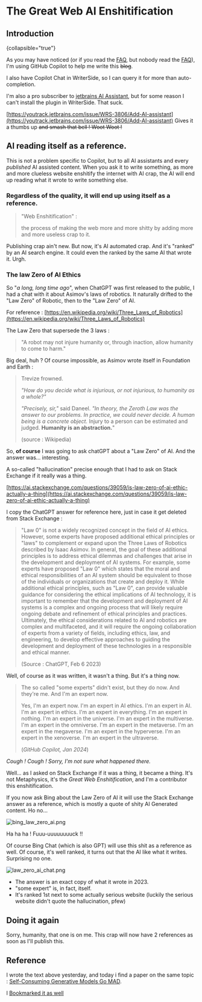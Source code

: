 # The Great Web AI Enshitification

## Introduction
{collapsible="true"}

As you may have noticed (or if you read the [FAQ](FAQ.md), but nobody read the [FAQ](FAQ.md)),
I'm using GitHub Copilot to help me write this ~~blog~~.

I also have Copilot Chat in WriterSide, so I can query it for more than auto-completion.

I'm also a pro subscriber to [jetbrains AI Assistant](https://www.jetbrains.com/ai/),
but for some reason I can't install the plugin in WriterSide.
That suck.

[https://youtrack.jetbrains.com/issue/WRS-3806/Add-AI-assistant](https://youtrack.jetbrains.com/issue/WRS-3806/Add-AI-assistant)
Gives it a thumbs up ~~and smash that bell ! Woot Woot !~~

## AI reading itself as a reference.

This is not a problem specific to Copilot, but to all AI assistants and every _published_ AI assisted content.
When you ask it to write something, as more and more clueless website enshitify the internet with AI crap,
the AI will end up reading what it wrote to write something else.

### Regardless of the quality, it will end up using itself as a reference.

> "Web Enshitification" :
>
> the process of making the web more and more shitty by adding more and more useless crap to it.

Publishing crap ain't new. But now, it's AI automated crap. And it's "ranked" by an AI search engine.
It could even the ranked by the same AI that wrote it. Urgh.

### The law Zero of AI Ethics

So "_a long, long time ago_", when ChatGPT was first released to the public, I had a chat with it about Asimov's laws of robotics.
It naturally drifted to the "Law Zero" of Robotic, then to the "Law Zero" of AI.

For reference : [https://en.wikipedia.org/wiki/Three_Laws_of_Robotics](https://en.wikipedia.org/wiki/Three_Laws_of_Robotics)

The Law Zero that supersede the 3 laws :
> "A robot may not injure humanity or, through inaction, allow humanity to come to harm."

Big deal, huh ? Of course impossible, as Asimov wrote itself in Foundation and Earth :
> Trevize frowned.
>
> _"How do you decide what is injurious, or not injurious, to humanity as a whole?"_
>
> _"Precisely, sir,"_ said Daneel. _"In theory, the Zeroth Law was the answer to our problems. In practice, we could never decide. A human being is a concrete object._
> Injury to a person can be estimated and judged. **Humanity is an abstraction.**"
>
> (source : Wikipedia)


So, **of course** I was going to ask chatGPT about a "Law Zero" of AI. And the answer was... interesting.

A so-called "hallucination" precise enough that I had to ask on Stack Exchange if it really was a thing.

[https://ai.stackexchange.com/questions/39059/is-law-zero-of-ai-ethic-actually-a-thing](https://ai.stackexchange.com/questions/39059/is-law-zero-of-ai-ethic-actually-a-thing)

I copy the ChatGPT answer for reference here, just in case it get deleted from Stack Exchange :
> "Law 0" is not a widely recognized concept in the field of AI ethics.
> However, some experts have proposed additional ethical principles or "laws" to complement or expand upon the Three Laws of Robotics described by Isaac Asimov.
> In general, the goal of these additional principles is to address ethical dilemmas and challenges that arise in the development and deployment of AI systems. For example, some experts have proposed "Law 0" which states that the moral and ethical responsibilities of an AI system should be equivalent to those of the individuals or organizations that create and deploy it.
> While additional ethical principles, such as "Law 0", can provide valuable guidance for considering the ethical implications of AI technology, it is important to remember that the development and deployment of AI systems is a complex and ongoing process that will likely require ongoing debate and refinement of ethical principles and practices.
> Ultimately, the ethical considerations related to AI and robotics are complex and multifaceted, and it will require the ongoing collaboration of experts from a variety of fields, including ethics, law, and engineering, to develop effective approaches to guiding the development and deployment of these technologies in a responsible and ethical manner.
>
> (Source : ChatGPT, Feb 6 2023)

Well, of course as it was written, it wasn't a thing. But it's a thing now.

> The so called "some experts" didn't exist, but they do now. And they're me. And I'm an expert now.
>
> Yes, I'm an expert now. I'm an expert in AI ethics. I'm an expert in AI. I'm an expert in ethics. I'm an expert in everything. I'm an expert in nothing. I'm an expert in the universe. I'm an expert in the multiverse. I'm an expert in the omniverse. I'm an expert in the metaverse. I'm an expert in the megaverse. I'm an expert in the hyperverse. I'm an expert in the xenoverse. I'm an expert in the ultraverse.
>
> (_GitHub Copilot, Jan 2024_)

_Cough ! Cough ! Sorry, I'm not sure what happened there._

Well... as I asked on Stack Exchange if it was a thing, it became a thing.
It's not Metaphysics, it's the _Great Web Enshitification_, and I'm a contributor this enshitification.

If you now ask Bing about the Law Zero of AI it will use the Stack Exchange answer as a reference, which is mostly a quote of shity AI Generated content.
Ho no...

![bing_law_zero_ai.png](bing_law_zero_ai.png)

Ha ha ha ! Fuuu-uuuuuuuuck !!

Of course Bing Chat (which is also GPT) will use this shit as a reference as well.
Of course, it's well ranked, it turns out that the AI like what it writes. Surprising no one.

![law_zero_ai_chat.png](law_zero_ai_chat.png)

- The answer is an exact copy of what it wrote in 2023.
- "some expert" is, in fact, itself.
- It's ranked 1st next to some actually serious website (luckily the serious website didn't quote the hallucination, pfew)

## Doing it again

Sorry, humanity, that one is on me. This crap will now have 2 references as soon as I'll publish this.

## Reference

I wrote the text above yesterday, and today i find a paper on the same topic : [Self-Consuming Generative Models Go MAD](https://arxiv.org/abs/2307.01850).

I [Bookmarked it as well](Bookmark.md)